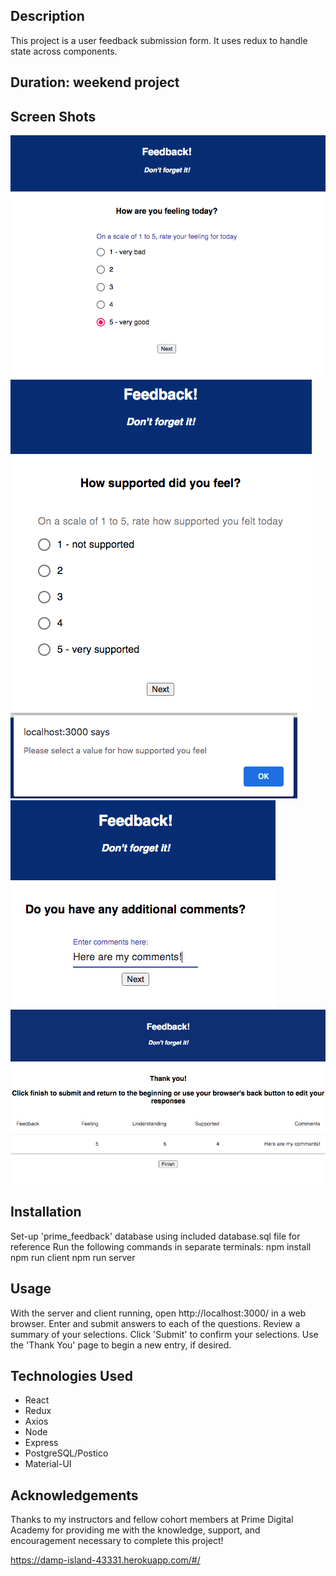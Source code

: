 ## Description

This project is a user feedback submission form. It uses redux to handle state across components.

## Duration: weekend project

## Screen Shots

![Screenshot 1](./images/1.png)
![Screenshot 2](./images/2.png)
![Screenshot 3](./images/3.png)
![Screenshot 4](./images/4.png)
![Screenshot 5](./images/5.png)

## Installation

Set-up 'prime_feedback' database using included database.sql file for reference
Run the following commands in separate terminals:
npm install
npm run client
npm run server

## Usage

With the server and client running, open http://localhost:3000/ in a web browser. Enter and submit answers to each of the questions.
Review a summary of your selections.
Click 'Submit' to confirm your selections.
Use the 'Thank You' page to begin a new entry, if desired.

## Technologies Used

- React
- Redux
- Axios
- Node
- Express
- PostgreSQL/Postico
- Material-UI

## Acknowledgements

Thanks to my instructors and fellow cohort members at Prime Digital Academy for providing me with the knowledge, support, and encouragement necessary to complete this project!

https://damp-island-43331.herokuapp.com/#/

